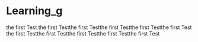 # Learning_g
the first Test
the first Testthe first Testthe first Testthe first Testthe first Test
the first Testthe first Testthe first Testthe first Testthe first Test
